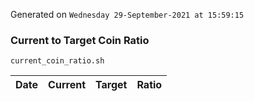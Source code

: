 Generated on `Wednesday 29-September-2021 at 15:59:15`

### Current to Target Coin Ratio
`current_coin_ratio.sh`

Date|Current|Target|Ratio
---|---|---|---
